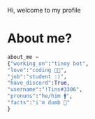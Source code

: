 Hi, welcome to my profile 

# About me?

```py
about_me =
{"working_on":"tinoy bot",
"love":"coding 👨‍💻",
"job":"student :)",
"have_discord":True,
"username":"!Tins#3306",
"pronuns":"he/him 🚹",
"facts":"i'm dumb 🤪"
}
```


